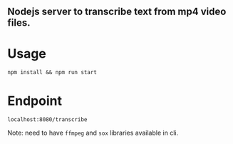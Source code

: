 ## Nodejs server to transcribe text from mp4 video files.

# Usage
```npm install && npm run start```

# Endpoint
```localhost:8080/transcribe```
  
Note: need to have `ffmpeg` and `sox` libraries available in cli.
